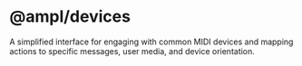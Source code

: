 # @ampl/devices

A simplified interface for engaging with common MIDI devices and mapping actions to specific messages, user media, and device orientation.

